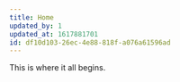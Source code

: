 ```yaml
---
title: Home
updated_by: 1
updated_at: 1617881701
id: df10d103-26ec-4e88-818f-a076a61596ad
---
```

This is where it all begins.